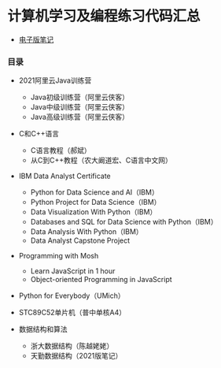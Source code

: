 # 计算机学习及编程练习代码汇总

- [电子版笔记](https://blog.zhuangzhihao.top/%E8%AE%A1%E7%AE%97%E6%9C%BA%E4%B8%93%E4%B8%9A%E5%AD%A6%E4%B9%A0%E6%94%BB%E7%95%A5/)

### 目录

- 2021阿里云Java训练营
  - Java初级训练营（阿里云侠客）
  - Java中级训练营（阿里云侠客）
  - Java高级训练营（阿里云侠客）
- C和C++语言
  - C语言教程（郝斌）
  - 从C到C++教程（农大阚道宏、C语言中文网）
- IBM Data Analyst Certificate
  - Python for Data Science and AI（IBM）
  - Python Project for Data Science（IBM）
  - Data Visualization With Python（IBM）
  - Databases and SQL for Data Science with Python（IBM）
  - Data Analysis With Python（IBM）
  - Data Analyst Capstone Project
- Programming with Mosh
  - Learn JavaScript in 1 hour
  - Object-oriented Programming in JavaScript
- Python for Everybody（UMich）
- STC89C52单片机（普中单核A4）
- 数据结构和算法

  - 浙大数据结构（陈越姥姥）
  - 天勤数据结构（2021版笔记）

